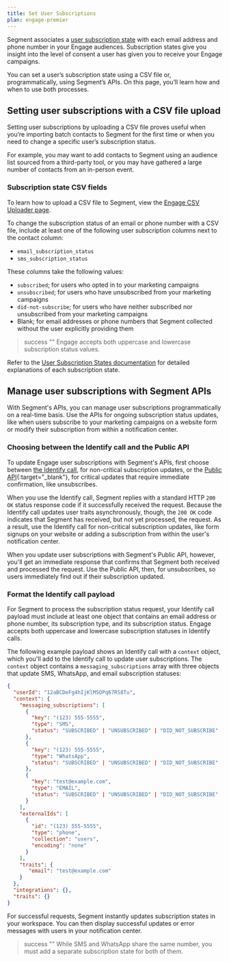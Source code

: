 ```yaml
---
title: Set User Subscriptions
plan: engage-premier
---
```


Segment associates a [user subscription state](/docs/engage/user-subscriptions/subscription-states/) with each email address and phone number in your Engage audiences. Subscription states give you insight into the level of consent a user has given you to receive your Engage campaigns.

You can set a user’s subscription state using a CSV file or, programmatically, using Segment’s APIs. On this page, you’ll learn how and when to use both processes.

## Setting user subscriptions with a CSV file upload

Setting user subscriptions by uploading a CSV file proves useful when you’re importing batch contacts to Segment for the first time or when you need to change a specific user’s subscription status.

For example, you may want to add contacts to Segment using an audience list sourced from a third-party tool, or you may have gathered a large number of contacts from an in-person event.

### Subscription state CSV fields

To learn how to upload a CSV file to Segment, view the [Engage CSV Uploader page](/docs/engage/profiles/csv-upload/).

To change the subscription status of an email or phone number with a CSV file, include at least one of the following user subscription columns next to the contact column:

- `email_subscription_status`
- `sms_subscription_status`

These columns take the following values:

- `subscribed`; for users who opted in to your marketing campaigns
- `unsubscribed`; for users who have unsubscribed from your marketing campaigns
- `did-not-subscribe`; for users who have neither subscribed nor unsubscribed from your marketing campaigns
- Blank; for email addresses or phone numbers that Segment collected without the user explicitly providing them

> success ""
> Engage accepts both uppercase and lowercase subscription status values.

Refer to the [User Subscription States documentation](/docs/engage/user-subscriptions/subscription-states/) for detailed explanations of each subscription state.

<!--

### Overriding a subscription state with a CSV upload

Because contact information from a CSV upload takes precedence over any existing contact vector details, you can use a CSV file upload to make manual changes to a user’s subscription status.

When you upload a CSV file, Segment creates new profiles for users not already in your audience. If the user already exists within an audience, Segment updates the contact’s profile to match the contact vector information provided within the CSV.

For example, a user might reach out to you after accidentally unsubscribing to your campaigns. If the user asks you to resubscribe them, you can upload a CSV file with the user’s contact vector next to a value of `subscribed` in the `email_subscription_status` field.  The subscription status then updates to subscribed.

> info "Resubscribing a user"
> As a best practice, encourage users to resubscribe themselves. Refer to [Troubleshooting Subscription States](/docs/engage/user-subscriptions/subscription-states/#troubleshooting-subscription-states) for case-by-case solutions to resolving subscription state issues.

-->

## Manage user subscriptions with Segment APIs

With Segment's APIs, you can manage user subscriptions programmatically on a real-time basis. Use the APIs for ongoing subscription status updates, like when users subscribe to your marketing campaigns on a website form or modify their subscription from within a notification center.

### Choosing between the Identify call and the Public API

To update Engage user subscriptions with Segment's APIs, first choose between [the Identify call](/docs/connections/spec/identify/), for non-critical subscription updates, or the [Public API](https://docs.segmentapis.com/tag/Spaces#operation/replaceMessagingSubscriptionsInSpaces){:target="_blank"}, for critical updates that require immediate confirmation, like unsubscribes.

When you use the Identify call, Segment replies with a standard HTTP `200 OK` status response code if it successfully received the request. Because the Identify call updates user traits asynchronously, though, the `200 OK` code indicates that Segment has received, but not yet processed, the request. As a result, use the Identify call for non-critical subscription updates, like form signups on your website or adding a subscription from within the user's notification center.

When you update user subscriptions with Segment's Public API, however, you'll get an immediate response that confirms that Segment both received and processed the request. Use the Public API, then, for unsubscribes, so users immediately find out if their subscription updated.

### Format the Identify call payload

For Segment to process the subscription status request, your Identify call payload must include at least one object that contains an email address or phone number, its subscription type, and its subscription status. Engage accepts both uppercase and lowercase subscription statuses in Identify calls.

The following example payload shows an Identify call with a `context` object, which you'll add to the Identify call to update user subscriptions. The `context` object contains a `messaging_subscriptions` array with three objects that update SMS, WhatsApp, and email subscription statuses:

```json
{
  "userId": "12aBCDeFg4hIjKlM5OPq67RS8Tu",
  "context": {
    "messaging_subscriptions": [
      {
        "key": "(123) 555-5555",
        "type": "SMS",
        "status": "SUBSCRIBED" | "UNSUBSCRIBED" | "DID_NOT_SUBSCRIBE"
      },
      {
        "key": "(123) 555-5555",
        "type": "WhatsApp",
        "status": "SUBSCRIBED" | "UNSUBSCRIBED" | "DID_NOT_SUBSCRIBE"
      },
      {
        "key": "test@example.com",
        "type": "EMAIL",
        "status": "SUBSCRIBED" | "UNSUBSCRIBED" | "DID_NOT_SUBSCRIBE"
      }
    ],
    "externalIds": [
      {
        "id": "(123) 555-5555",
        "type": "phone",
        "collection": "users",
        "encoding": "none"
      }
    ],
    "traits": {
       "email": "test@example.com"
    }
  },
  "integrations": {},
  "traits": {}
}
```

For successful requests, Segment instantly updates subscription states in your workspace. You can then display successful updates or error messages with users in your notification center.

> success ""
> While SMS and WhatsApp share the same number, you must add a separate subscription state for both of them.
